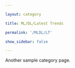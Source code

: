 ```yaml
---

layout: category

title: ML/DL/Latest Trends

permalink: '/MLDL/LT'

show_sidebar: false

---
```


Another sample category page.
